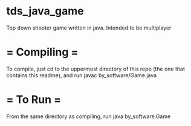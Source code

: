 tds_java_game
=============

Top down shooter game written in java. Intended to be multiplayer

= Compiling =
============
To compile, just cd to the uppermost directory of this repo (the one that contains this readme),
and run javac by_software/Game.java

= To Run =
===========
From the same directory as compiling, run java by_software.Game

